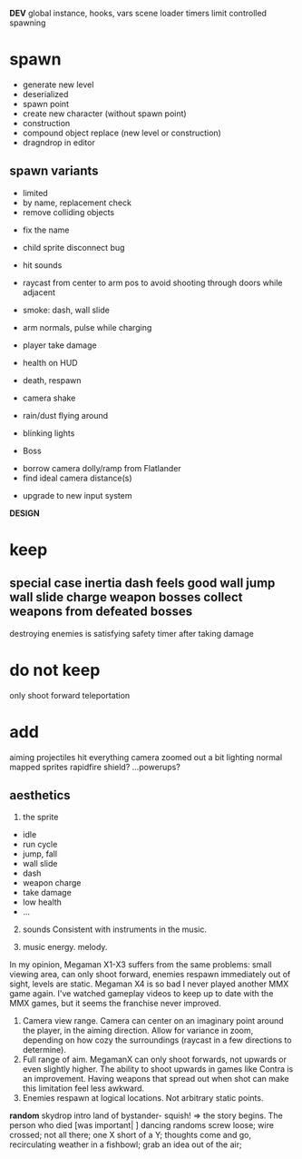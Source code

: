 
**DEV**
global instance, hooks, vars
scene loader
timers
limit
controlled spawning
# spawn
- generate new level
- deserialized
- spawn point
- create new character (without spawn point)
- construction
- compound object replace (new level or construction)
- dragndrop in editor
## spawn variants
- limited
- by name, replacement check
- remove colliding objects
* fix the name


- child sprite disconnect bug

- hit sounds
- raycast from center to arm pos to avoid shooting through doors while adjacent
- smoke: dash, wall slide
- arm normals, pulse while charging
- player take damage
- health on HUD
- death, respawn

- camera shake
- rain/dust flying around
- blinking lights

* Boss
- borrow camera dolly/ramp from Flatlander
- find ideal camera distance(s)
* upgrade to new input system

**DESIGN**
# keep
special case inertia
dash feels good
wall jump
wall slide
charge weapon
bosses
collect weapons from defeated bosses
---
destroying enemies is satisfying
safety timer after taking damage

# do not keep
only shoot forward
teleportation

# add
aiming
projectiles hit everything
camera zoomed out a bit
lighting
normal mapped sprites
rapidfire
shield?
...powerups?

## aesthetics
1. the sprite
- idle
- run cycle
- jump, fall
- wall slide
- dash
- weapon charge
- take damage
- low health
- ...

2. sounds
Consistent with instruments in the music.

3. music
energy. melody.


In my opinion, Megaman X1-X3 suffers from the same problems: small viewing area, can only shoot forward, enemies respawn immediately out of sight, levels are static.
Megaman X4 is so bad I never played another MMX game again. I've watched gameplay videos to keep up to date with the MMX games, but it seems the franchise never improved.

1. Camera view range.
Camera can center on an imaginary point around the player, in the aiming direction. Allow for variance in zoom, depending on how cozy the surroundings (raycast in a few directions to determine).
2. Full range of aim.
MegamanX can only shoot forwards, not upwards or even slightly higher. The ability to shoot upwards in games like Contra is an improvement. Having weapons that spread out when shot can make this limitation feel less awkward.
3. Enemies respawn at logical locations.
Not arbitrary static points.


**random**
skydrop intro
land of bystander- squish! => the story begins. The person who died [was important| ]
dancing randoms
screw loose; wire crossed; not all there; one X short of a Y;
thoughts come and go, recirculating weather in a fishbowl; grab an idea out of the air;
